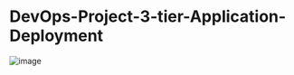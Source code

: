 # DevOps-Project-3-tier-Application-Deployment
![image](https://github.com/singhritesh85/DevOps-Project-3-tier-Application-Deployment/assets/56765895/0774ebdd-5a57-40af-8a26-2efe2ac52f6f)
